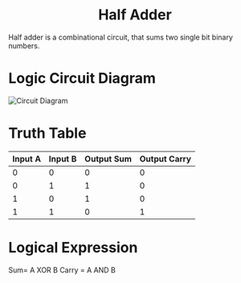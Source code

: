 <h1 align="center"> Half Adder</h1>

Half adder is a combinational circuit, that sums two single bit binary numbers.

# Logic Circuit Diagram
<img alt="Circuit Diagram" src="/Day1/Half_Adder..jpg">

# Truth Table 
|Input A|Input B|Output Sum|Output Carry|
|----|-----|-------|----|
|0|0|0|0|
|0|1|1|0|
|1|0|1|0|
|1|1|0|1|

# Logical Expression
Sum= A XOR B
Carry = A AND B


